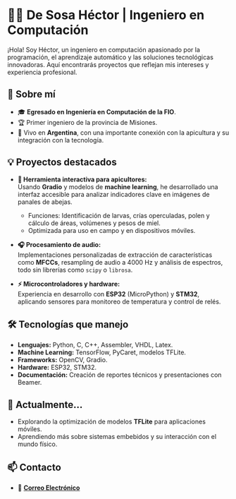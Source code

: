 # 👨‍💻 De Sosa Héctor | Ingeniero en Computación  
¡Hola! Soy Héctor, un ingeniero en computación apasionado por la programación, el aprendizaje automático y las soluciones tecnológicas innovadoras. Aquí encontrarás proyectos que reflejan mis intereses y experiencia profesional.  

## 🚀 Sobre mí  
- 🎓 **Egresado en Ingeniería en Computación de la FIO**.  
- 🏆 Primer ingeniero de la provincia de Misiones.  
- 📍 Vivo en **Argentina**, con una importante conexión con la apicultura y su integración con la tecnología.  

## 💡 Proyectos destacados  
- **🐝 Herramienta interactiva para apicultores:**  
  Usando **Gradio** y modelos de **machine learning**, he desarrollado una interfaz accesible para analizar indicadores clave en imágenes de panales de abejas.  
  - Funciones: Identificación de larvas, crías operculadas, polen y cálculo de áreas, volúmenes y pesos de miel.  
  - Optimizada para uso en campo y en dispositivos móviles.  

- **🎧 Procesamiento de audio:**  
  Implementaciones personalizadas de extracción de características como **MFCCs**, resampling de audio a 4000 Hz y análisis de espectros, todo sin librerías como `scipy` o `librosa`.  

- **⚡ Microcontroladores y hardware:**  
  Experiencia en desarrollo con **ESP32** (MicroPython) y **STM32**, aplicando sensores para monitoreo de temperatura y control de relés.  

## 🛠️ Tecnologías que manejo  
- **Lenguajes:** Python, C, C++, Assembler, VHDL, Latex.  
- **Machine Learning:** TensorFlow, PyCaret, modelos TFLite.  
- **Frameworks:** OpenCV, Gradio.  
- **Hardware:** ESP32, STM32.  
- **Documentación:** Creación de reportes técnicos y presentaciones con Beamer.  

## 🌱 Actualmente…  
- Explorando la optimización de modelos **TFLite** para aplicaciones móviles.  
- Aprendiendo más sobre sistemas embebidos y su interacción con el mundo físico.  

## 📫 Contacto  
 
- 📧 **[Correo Electrónico](hectordesosa.01@gmail.com)**  

